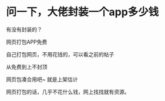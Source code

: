 # 问一下，大佬封装一个app多少钱


有没有封装的？

网页打包APP免费<br />
<img src="static/image/smiley/yct/010.gif" smilieid="41" border="0" alt="" />

自己打包网页，不用花钱的，可以看之前的帖子

从免费到上不封顶

网页包凑合用吧~ 就是上架估计<img src="static/image/smiley/default/lol.gif" smilieid="12" border="0" alt="" />

网页打包的话，几乎不花什么钱，网上找找就有资源。
